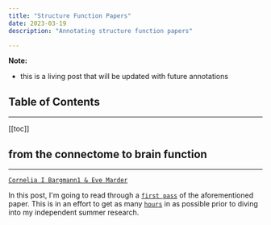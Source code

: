```yaml
---
title: "Structure Function Papers"
date: 2023-03-19
description: "Annotating structure function papers"

---
```


**Note:**
* this is a living post that will be updated with future annotations

## Table of Contents
---
[[toc]]

## from the connectome to brain function
---
[`Cornelia I Bargmann1 & Eve Marder`]("https://d1wqtxts1xzle7.cloudfront.net/48812919/From_the_connectome_to_brain_function20160913-29300-1fosjpb-libre.pdf?1473811373=&response-content-disposition=inline%3B+filename%3DFrom_the_connectome_to_brain_function.pdf&Expires=1679198836&Signature=CZEwAYZT2Kg7O4qeLuD-jpVrn3uYoWzaDw6FrBpZm1E6CBXAu4MfMCHjMV4pbpnkBZzIAEVTBsvol52ApIQALKdMMLJr2WLTcdsW3jR7wxb2LTDyCVnOV7sK6YEF2o5fRON5amNmzsUqo4-RHdIoe4S6I-IHxkviuxC5SrNAps5g-zkQXvNFn4hmpT-yeNR5G8kTbciiDhaLAhkbj1LfkK7kdXDcUcNg~ZI~wJNGpomL4LBJ5OKI~dwIwxbzXB-1N9A73ZKlyl1LiC2ozNPQGGwZbt5Z2PGouhVgkpqjK3cU33sT~e9WnMiaXA59b2xIyryIXphvWS-LLoyfK53AXw__&Key-Pair-Id=APKAJLOHF5GGSLRBV4ZA")

In this post, I'm going to read through a [`first pass`](https://web.stanford.edu/class/ee384m/Handouts/HowtoReadPaper.pdf)
of the aforementioned paper. This is in an effort to get as many [`hours`](https://www.youtube.com/watch?v=cdiD-9MMpb0) in as possible prior to 
diving into my independent summer research. 



